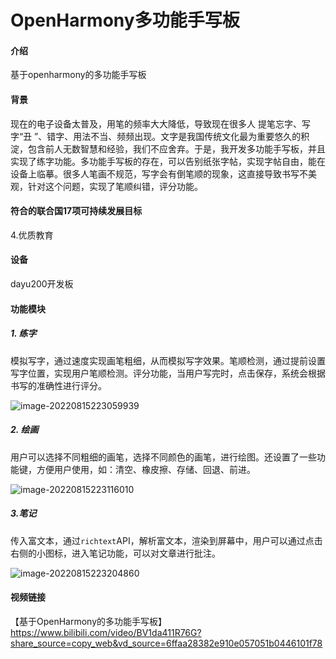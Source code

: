 #  OpenHarmony多功能手写板

#### 介绍

基于openharmony的多功能手写板

#### 背景

现在的电子设备太普及，用笔的频率大大降低，导致现在很多人 提笔忘字、写字“丑 ”、错字、用法不当、频频出现。文字是我国传统文化最为重要悠久的积淀，包含前人无数智慧和经验，我们不应舍弃。于是，我开发多功能手写板，并且实现了练字功能。多功能手写板的存在，可以告别纸张字帖，实现字帖自由，能在设备上临摹。很多人笔画不规范，写字会有倒笔顺的现象，这直接导致书写不美观，针对这个问题，实现了笔顺纠错，评分功能。

#### 符合的联合国17项可持续发展目标

4.优质教育

#### 设备

dayu200开发板

#### 功能模块

##### 1. 练字

模拟写字，通过速度实现画笔粗细，从而模拟写字效果。笔顺检测，通过提前设置写字位置，实现用户笔顺检测。评分功能，当用户写完时，点击保存，系统会根据书写的准确性进行评分。

![image-20220815223059939](https://liuxueji.oss-cn-guangzhou.aliyuncs.com/img/image-20220815223059939.png)

##### 2. 绘画

用户可以选择不同粗细的画笔，选择不同颜色的画笔，进行绘图。还设置了一些功能键，方便用户使用，如：清空、橡皮擦、存储、回退、前进。

![image-20220815223116010](https://liuxueji.oss-cn-guangzhou.aliyuncs.com/img/image-20220815223116010.png)

##### 3.笔记

传入富文本，通过`richtext`API，解析富文本，渲染到屏幕中，用户可以通过点击右侧的小图标，进入笔记功能，可以对文章进行批注。

![image-20220815223204860](https://liuxueji.oss-cn-guangzhou.aliyuncs.com/img/image-20220815223204860.png)

#### 视频链接

【基于OpenHarmony的多功能手写板】 https://www.bilibili.com/video/BV1da411R76G?share_source=copy_web&vd_source=6ffaa28382e910e057051b0446101f78
